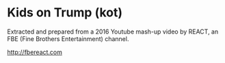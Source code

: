 Kids on Trump (kot)
==================

Extracted and prepared from a 2016 Youtube mash-up video by REACT, an FBE (Fine Brothers Entertainment) channel.

<http://fbereact.com>


